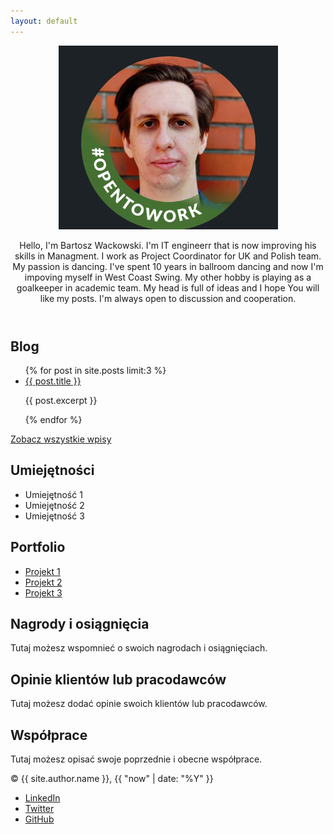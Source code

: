 ```yaml
---
layout: default
---
```



<header>
  <img src="/assets/images/head.png" alt="Bartosz wackowski's photo">
  <p>Hello, I'm Bartosz Wackowski. I'm IT engineerr that is now improving his skills in Managment. I work as Project Coordinator for UK and Polish team.
  My passion is dancing. I've spent 10 years in ballroom dancing and now I'm impoving myself in West Coast Swing. My other hobby is playing as a goalkeeper
  in academic team. My head is full of ideas and I hope You will like my posts. I'm always open to discussion and cooperation.
</p>
</header>

<main>
  <section>
    <h2>Blog</h2>
    <ul>
      {% for post in site.posts limit:3 %}
      <li>
        <a href="{{ post.url }}">{{ post.title }}</a>
        <p>{{ post.excerpt }}</p>
      </li>
      {% endfor %}
    </ul>
    <a href="/blog">Zobacz wszystkie wpisy</a>
  </section>

  <section>
    <h2>Umiejętności</h2>
    <ul>
      <li>Umiejętność 1</li>
      <li>Umiejętność 2</li>
      <li>Umiejętność 3</li>
    </ul>
  </section>

  <section>
    <h2>Portfolio</h2>
    <ul>
      <li><a href="#">Projekt 1</a></li>
      <li><a href="#">Projekt 2</a></li>
      <li><a href="#">Projekt 3</a></li>
    </ul>
  </section>

  <section>
    <h2>Nagrody i osiągnięcia</h2>
    <p>Tutaj możesz wspomnieć o swoich nagrodach i osiągnięciach.</p>
  </section>

  <section>
    <h2>Opinie klientów lub pracodawców</h2>
    <p>Tutaj możesz dodać opinie swoich klientów lub pracodawców.</p>
  </section>

  <section>
    <h2>Współprace</h2>
    <p>Tutaj możesz opisać swoje poprzednie i obecne współprace.</p>
  </section>
</main>

<footer>
  <p>© {{ site.author.name }}, {{ "now" | date: "%Y" }}</p>
  <ul>
    <li><a href="#">LinkedIn</a></li>
    <li><a href="#">Twitter</a></li>
    <li><a href="#">GitHub</a></li>
  </ul>
</footer>
